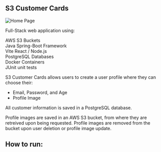 <h2>S3 Customer Cards</h2>

![Home Page](https://i.imgur.com/m3BauoU.png)

Full-Stack web application using:

AWS S3 Buckets<br />
Java Spring-Boot Framework<br />
Vite React / Node.js<br />
PostgreSQL Databases<br />
Docker Containers<br />
JUnit unit tests<br />

S3 Customer Cards allows users to create a user profile where they can choose their:

- Email, Password, and Age
- Profile Image

All customer information is saved in a PostgreSQL database.

Profile images are saved in an AWS S3 bucket, from where they are retreived upon being requested.
Profile images are removed from the bucket upon user deletion or profile image update.

<h2>How to run:</h2>
